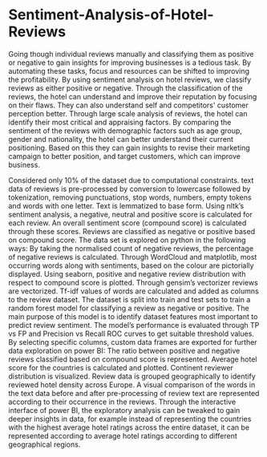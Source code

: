 # Sentiment-Analysis-of-Hotel-Reviews
Going though individual reviews manually and classifying them as positive or negative to gain insights for improving businesses is a tedious task. By automating these tasks, focus and resources can be shifted to improving the profitability. By using sentiment analysis on hotel reviews, we classify reviews as either positive or negative. Through the classification of the reviews, the hotel can understand and improve their reputation by focusing on their flaws. They can also understand self and competitors' customer perception better. Through large scale analysis of reviews, the hotel can identify their most critical and appraising factors. By comparing the sentiment of the reviews with demographic factors such as age group, gender and nationality, the hotel can better understand their current positioning. Based on this they can gain insights to revise their marketing campaign to better position, and target customers, which can improve business.

Considered only 10% of the dataset due to computational constraints. text data of reviews is pre-processed by conversion to lowercase followed by tokenization, removing punctuations, stop words, numbers, empty tokens and words with one letter. Text is lemmatized to base form. Using nltk’s sentiment analysis, a negative, neutral and positive score is calculated for each review. An overall sentiment score (compound score) is calculated through these scores. Reviews are classified as negative or positive based on compound score. The data set is explored on python in the following ways:
By taking the normalised count of negative reviews, the percentage of negative reviews is calculated.
Through WordCloud and matplotlib, most occurring words along with sentiments, based on the colour are pictorially displayed. 
Using seaborn, positive and negative review distribution with respect to compound score is plotted. 
Through gensim’s vectorizer reviews are vectorized. Tf-idf values of words are calculated and added as columns to the review dataset. The dataset is split into train and test sets to train a random forest model for classifying a review as negative or positive. The main purpose of this model is to identify dataset features most important to predict review sentiment. The model’s performance is evaluated through TP vs FP and Precision vs Recall ROC curves to get suitable threshold values. By selecting specific columns, custom data frames are exported for further data exploration on power BI:
The ratio between positive and negative reviews classified based on compound score is represented.
Average hotel score for the countries is calculated and plotted.
Continent reviewer distribution is visualized.
Review data is grouped geographically to identify reviewed hotel density across Europe.
A visual comparison of the words in the text data before and after pre-processing of review text are represented according to their occurrence in the reviews.
Through the interactive interface of power BI, the exploratory analysis can be tweaked to gain deeper insights in data, for example instead of representing the countries with the highest average hotel ratings across the entire dataset, it can be represented according to average hotel ratings according to different geographical regions.

